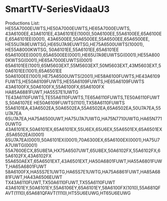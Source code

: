 # SmartTV-SeriesVidaaU3
Productions List:
HE55A7000EUWTS,HE50A7000EUWTS,HE65A7000EUWTS,
43A6100EE,43A6101EE,43A6101EE(1000),50A6100EE,55A6100EE,65A6100EE,65A6101EE(0001),
43A6500EE,50A6500EE,55A6500EE,65A6500EE,
HE55U7A9EUWTSG,HE65U7A9EUWTSG,HE75A6500UWTS(10001),
HE55A8000KWTSG,
50A6101EE,55A6101EE,65A6101EE
65A6100EE(0001),65A6500EE(0001),HE65U7A9EUWTSG(0001),HE55A8000KWTSG(0001),HE65A7000EUWTS(0001)
65A6101EE(1001),65M5603EXT,55M5603EXT,50M5603EXT,43M5603EXT,50A6101EE(1001),65A6501EE
50A6100EE(1001),HE75A6500UWTS(2001),HE58A6100FUWTS,HE43A6109FUWTS,HE50A6109FUWTS,HE55A6109FUWTS,HE65A6109FUWTS
43A6100FX,50A6100FX,55A6100FX,65A6100FX
HA85A6881FUWT,HA55S7E1UWTG
TE43A6110FUWTS,TE55A6110FUWTS,TE65A6110FUWTS,TE50A6110FUWTS,50A6107EE
HE50A6109FUWTS(1101),TX58A6110FUWTS
55A6101EA,43A6502EA,50A6502EA,55A6502EA,65A6502EA,50U7A7EA,55U7A7EA
65U7A7EA,HA75A6500UWT,HA75U7A7UWTG,HA75N7710UWTG,HA65N7710UWTG
43A6101EX,50A6101EX,65A6101EX,55U6EX,65U6EX,55A6501EX,65A6501EX,65A6502EA(0001)
65U7A7EA(0001),50A6101EX(0001),70A6300EX,65A6100EX(0001),HA75U7A7UWTG(0001)
55A7600ECX,85U8E1A,HX75A6507UWT,65U8EX,50A6102FX,55A6102FX,65A6102FX,43A6102FX
55A650AEXT,65A6501EXT,43A6501EXT,HA50A6801FUWT,HA55A6801FUWT,HA65A6801FUWT
58A6100FX,HA55S7E1UWTG,HA65S7E1UWTG,HA75A6861FUWT,HA85A6881FUWT,HA43A6506EUWT
TX43A6110FUWT,TX50A6110FUWT,TX55A6110FUWT
43A6101EY,50A6101EY,55A6106EY,65A6101EY,58A6100FX(1010),55A681QFAVT(1110),65A681QFAVT(1110),HT55U6EUWG,HT65U6EUWG
